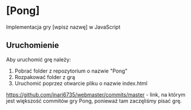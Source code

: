 # [Pong]
Implementacja gry [wpisz nazwę] w JavaScript

## Uruchomienie
Aby uruchomić grę należy:
1. Pobrać folder z repozytorium o nazwie "Pong"
2. Rozpakować folder z grą
3. Uruchomić poprzez otwarcie pliku o nazwie index.html

https://github.com/inari6735/webmaster/commits/master - link, na którym jest większość commitów gry Pong, ponieważ tam zaczęliśmy pisać grę.